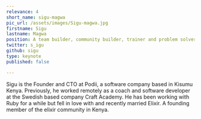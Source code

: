 ```yaml
---
relevance: 4
short_name: sigu-magwa
pic_url: /assets/images/Sigu-magwa.jpg
firstname: Sigu
lastname: Magwa
position: A team builder, community builder, trainer and problem solver
twitter: s_igu
github: sigu
type: keynote
published: false

---
```

<p>Sigu is the Founder and CTO at Podii, a software company based in Kisumu Kenya. Previously, he worked remotely as a coach and software developer at the Swedish based company Craft Academy. He has been working with Ruby for a while but fell in love with and recently married Elixir. A founding member of the elixir community in Kenya. </p>
